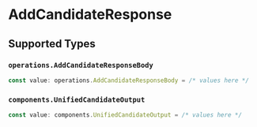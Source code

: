 # AddCandidateResponse


## Supported Types

### `operations.AddCandidateResponseBody`

```typescript
const value: operations.AddCandidateResponseBody = /* values here */
```

### `components.UnifiedCandidateOutput`

```typescript
const value: components.UnifiedCandidateOutput = /* values here */
```

